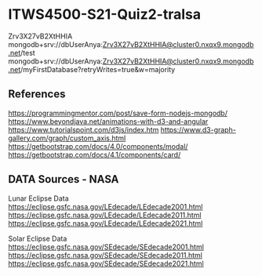 # ITWS4500-S21-Quiz2-tralsa

Zrv3X27vB2XtHHIA
mongodb+srv://dbUserAnya:Zrv3X27vB2XtHHIA@cluster0.nxqx9.mongodb.net/test
mongodb+srv://dbUserAnya:Zrv3X27vB2XtHHIA@cluster0.nxqx9.mongodb.net/myFirstDatabase?retryWrites=true&w=majority

## References
https://programmingmentor.com/post/save-form-nodejs-mongodb/
https://www.beyondjava.net/animations-with-d3-and-angular
https://www.tutorialspoint.com/d3js/index.htm
https://www.d3-graph-gallery.com/graph/custom_axis.html
https://getbootstrap.com/docs/4.0/components/modal/
https://getbootstrap.com/docs/4.1/components/card/

## DATA Sources - NASA
Lunar Eclipse Data
https://eclipse.gsfc.nasa.gov/LEdecade/LEdecade2001.html
https://eclipse.gsfc.nasa.gov/LEdecade/LEdecade2011.html
https://eclipse.gsfc.nasa.gov/LEdecade/LEdecade2021.html

Solar Eclipse Data
https://eclipse.gsfc.nasa.gov/SEdecade/SEdecade2001.html
https://eclipse.gsfc.nasa.gov/SEdecade/SEdecade2011.html
https://eclipse.gsfc.nasa.gov/SEdecade/SEdecade2021.html